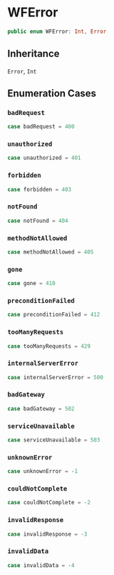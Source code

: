 # WFError

``` swift
public enum WFError: Int, Error 
```

## Inheritance

`Error`, `Int`

## Enumeration Cases

### `badRequest`

``` swift
case badRequest = 400
```

### `unauthorized`

``` swift
case unauthorized = 401
```

### `forbidden`

``` swift
case forbidden = 403
```

### `notFound`

``` swift
case notFound = 404
```

### `methodNotAllowed`

``` swift
case methodNotAllowed = 405
```

### `gone`

``` swift
case gone = 410
```

### `preconditionFailed`

``` swift
case preconditionFailed = 412
```

### `tooManyRequests`

``` swift
case tooManyRequests = 429
```

### `internalServerError`

``` swift
case internalServerError = 500
```

### `badGateway`

``` swift
case badGateway = 502
```

### `serviceUnavailable`

``` swift
case serviceUnavailable = 503
```

### `unknownError`

``` swift
case unknownError = -1
```

### `couldNotComplete`

``` swift
case couldNotComplete = -2
```

### `invalidResponse`

``` swift
case invalidResponse = -3
```

### `invalidData`

``` swift
case invalidData = -4
```
